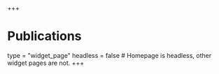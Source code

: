 +++
# Publications
type = "widget_page"
headless = false  # Homepage is headless, other widget pages are not.
+++
